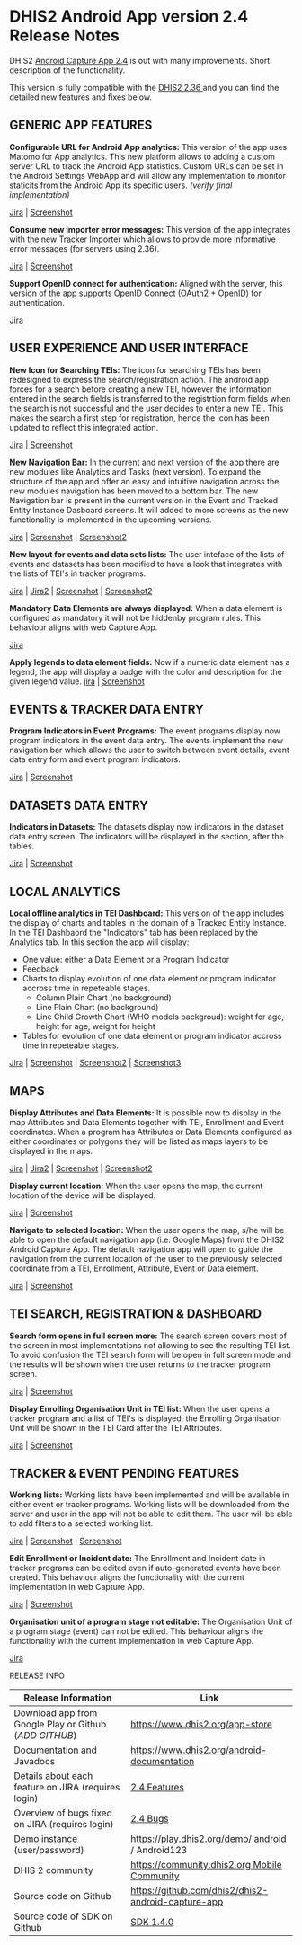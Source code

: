 # DHIS2 Android App version 2.4 Release Notes

DHIS2 [Android Capture App 2.4](https://www.dhis2.org/android-2-4) is out with many improvements. 
Short description of the functionality.

This version is fully compatible with the [DHIS2 2.36 ](https://www.dhis2.org/236) and you can find the detailed new features and fixes below.


## GENERIC APP FEATURES 
**Configurable URL for Android App analytics:**  This version of the app uses Matomo for App analytics. This new platform allows to adding a custom server URL to track the Android App statistics. Custom URLs can be set in the Android Settings WebApp and will allow any implementation to  monitor staticits from the Android App its specific users. *(verify final implementation)* 

[Jira](https://jira.dhis2.org/browse/ANDROAPP-3464) | [Screenshot](*https://Update_URL*)

**Consume new importer error messages:**  This version of the app integrates with the new Tracker Importer which allows to provide more informative error messages (for servers using 2.36).

[Jira](https://jira.dhis2.org/browse/ANDROAPP-2582) | [Screenshot](*https://Update_URL*)

**Support OpenID connect for authentication:**  Aligned with the server, this version of the app supports OpenID Connect (OAuth2 + OpenID) for authentication.

[Jira ](https://jira.dhis2.org/browse/ANDROAPP-3310) 


## USER EXPERIENCE AND USER INTERFACE
**New Icon for Searching TEIs:** The icon for searching TEIs has been redesigned to express the search/registration action. The android app forces for a search before creating a new TEI, however the information entered in the search fields is transferred to the registrtion form fields when the search is not successful and the user decides to enter a new TEI. This makes the search a first step for registration, hence the icon has been updated to reflect this integrated action.

[Jira](https://jira.dhis2.org/browse/ANDROAPP-3527) | [Screenshot](https://s3-eu-west-1.amazonaws.com/content.dhis2.org/dhis2-android/release+notes+2.4/2.4-release-screenshot01.png)

**New Navigation Bar:** In the current and next version of the app there are new modules like Analytics and Tasks (next version). To expand the structure of the app and offer an easy and intuitive navigation across the new modules navigation has been moved to a bottom bar. The new Navigation bar is present in the current version in the Event and Tracked Entity Instance Dasboard screens. It will added to more screens as the new functionality is implemented in the upcoming versions.  

[Jira](https://jira.dhis2.org/browse/ANDROAPP-3510) | [Screenshot](https://s3-eu-west-1.amazonaws.com/content.dhis2.org/dhis2-android/release+notes+2.4/2.4-release-screenshot02.png) | [Screenshot2](https://s3-eu-west-1.amazonaws.com/content.dhis2.org/dhis2-android/release+notes+2.4/2.4-release-screenshot22.png)


**New layout for events and data sets lists:** The user inteface of the lists of events and datasets has been modified to have a look that integrates with the lists of TEI's in tracker programs.

[Jira](https://jira.dhis2.org/browse/ANDROAPP-3562) | [Jira2](https://jira.dhis2.org/browse/ANDROAPP-3563) | [Screenshot](https://s3-eu-west-1.amazonaws.com/content.dhis2.org/dhis2-android/release+notes+2.4/2.4-release-screenshot23.png) | [Screenshot2](https://s3-eu-west-1.amazonaws.com/content.dhis2.org/dhis2-android/release+notes+2.4/2.4-release-screenshot26.png)

**Mandatory Data Elements are always displayed:** When a data element is configured as mandatory it will not be hiddenby program rules. This behaviour aligns with web Capture App. 

[Jira](https://jira.dhis2.org/browse/ANDROAPP-3497) 

**Apply legends to data element fields:** Now if a numeric data element has a legend, the app will display a badge with the color and description for the given legend value.
[jira](https://jira.dhis2.org/browse/ANDROAPP-3312) | [Screenshot](https://s3-eu-west-1.amazonaws.com/content.dhis2.org/dhis2-android/release+notes+2.4/2.4-release-screenshot12.png)

## EVENTS & TRACKER DATA ENTRY

**Program Indicators in Event Programs:** The event programs display now program indicators in the event data entry. The events implement the new navigation bar which allows the user to switch between event details, event data entry form and event program indicators.

[Jira](https://jira.dhis2.org/browse/ANDROAPP-3463) | [Screenshot](https://s3-eu-west-1.amazonaws.com/content.dhis2.org/dhis2-android/release+notes+2.4/2.4-release-screenshot24.png)

## DATASETS DATA ENTRY
**Indicators in Datasets:** The datasets display now indicators in the dataset data entry screen. The indicators will be displayed in the section, after the tables. 

[Jira](https://jira.dhis2.org/browse/ANDROAPP-3464) | [Screenshot](https://s3-eu-west-1.amazonaws.com/content.dhis2.org/dhis2-android/release+notes+2.4/2.4-release-screenshot25.png)


## LOCAL ANALYTICS
**Local offline analytics in TEI Dashboard:** This version of the app includes the display of charts and tables in the domain of a Tracked Entity Instance. In the TEI Dashbaord the "Indicators" tab has been replaced by the Analytics tab. In this section the app will display:

- One value: either a Data Element or a Program Indicator
- Feedback
- Charts to display evolution of one data element or program indicator accross time in repeteable stages.
  - Column Plain Chart (no background)
  - Line Plain Chart (no background)
  - Line Child Growth Chart (WHO models backgroud): weight for age, height for age, weight for height
- Tables for evolution of one data element or program indicator accross time in repeteable stages.

[Jira](https://jira.dhis2.org/browse/ANDROAPP-664) | [Screenshot](https://s3-eu-west-1.amazonaws.com/content.dhis2.org/dhis2-android/release+notes+2.4/2.4-release-screenshot07.png) | [Screenshot2](https://s3-eu-west-1.amazonaws.com/content.dhis2.org/dhis2-android/release+notes+2.4/2.4-release-screenshot06.png) | [Screenshot3](https://s3-eu-west-1.amazonaws.com/content.dhis2.org/dhis2-android/release+notes+2.4/2.4-release-screenshot08.png)

## MAPS
**Display Attributes and Data Elements:** It is possible now to display in the map Attributes and Data Elements together with TEI, Enrollment and Event coordinates. When a program has Attributes or Data Elements configured as either coordinates or polygons they will be listed as maps layers to be displayed in the maps. 

[Jira](https://jira.dhis2.org/browse/ANDROAPP-2893) | [Jira2](https://jira.dhis2.org/browse/ANDROAPP-2978) | [Screenshot](https://s3-eu-west-1.amazonaws.com/content.dhis2.org/dhis2-android/release+notes+2.4/2.4-release-screenshot18.png) | [Screenshot2](https://s3-eu-west-1.amazonaws.com/content.dhis2.org/dhis2-android/release+notes+2.4/2.4-release-screenshot19.png)

**Display current location:** When the user opens the map, the current location of the device will be displayed.

[Jira](https://jira.dhis2.org/browse/ANDROAPP-3466) | [Screenshot](https://s3-eu-west-1.amazonaws.com/content.dhis2.org/dhis2-android/release+notes+2.4/2.4-release-screenshot17.png)

**Navigate to selected location:** When the user opens the map, s/he will be able to open the default navigation app (i.e. Google Maps) from the DHIS2 Android Capture App. The default navigation app will open to guide the navigation from the current location of the user to the previously selected coordinate from a TEI, Enrollment, Attribute, Event or Data element.

[Jira](https://jira.dhis2.org/browse/ANDROAPP-3467) | [Screenshot](https://s3-eu-west-1.amazonaws.com/content.dhis2.org/dhis2-android/release+notes+2.4/2.4-release-screenshot05.png)


## TEI SEARCH, REGISTRATION & DASHBOARD

**Search form opens in full screen more:** The search screen covers most of the screen in most implementations not allowing to see the resulting TEI list. To avoid confusion the TEI search form will be open in full screen mode and the results will be shown when the user returns to the tracker program screen. 

[Jira](https://jira.dhis2.org/browse/ANDROAPP-3528) | [Screenshot](https://s3-eu-west-1.amazonaws.com/content.dhis2.org/dhis2-android/release+notes+2.4/2.4-release-screenshot21.png) 

**Display Enrolling Organisation Unit in TEI list:** When the user opens a tracker program and a list of TEI's is displayed, the Enrolling Organisation Unit will be shown in the TEI Card after the TEI Attributes. 

[Jira](https://jira.dhis2.org/browse/ANDROAPP-3039) | [Screenshot](https://s3-eu-west-1.amazonaws.com/content.dhis2.org/dhis2-android/release+notes+2.4/2.4-release-screenshot16.png)


## TRACKER & EVENT PENDING FEATURES
**Working lists:** Working lists have been implemented and will be available in either event or tracker programs. Working lists will be downloaded from the server and user in the app will not be able to edit them. The user will be able to add filters to a selected working list. 

[Jira](https://jira.dhis2.org/browse/ANDROAPP-651) | [Screenshot](https://s3-eu-west-1.amazonaws.com/content.dhis2.org/dhis2-android/release+notes+2.4/2.4-release-screenshot14.png) | [Screenshot](https://s3-eu-west-1.amazonaws.com/content.dhis2.org/dhis2-android/release+notes+2.4/2.4-release-screenshot15.png)

**Edit Enrollment or Incident date:** The Enrollment and Incident date in tracker programs can be edited even if auto-generated events have been created. This behaviour aligns the functionality with the current implementation in web Capture App.

[Jira](https://jira.dhis2.org/browse/ANDROAPP-2510) | [Screenshot](https://s3-eu-west-1.amazonaws.com/content.dhis2.org/dhis2-android/release+notes+2.4/2.4-release-screenshot13.png)

**Organisation unit of a program stage not editable:** The Organisation Unit of a program stage (event) can not be edited. This behaviour aligns the functionality with the current implementation in web Capture App.

[Jira](https://jira.dhis2.org/browse/ANDROAPP-3019) 



RELEASE INFO

|Release Information|Link|
| --- | --- |
|Download app from Google Play or Github (*ADD GITHUB*)|[https://www.dhis2.org/app-store ](https://www.dhis2.org/app-store)| 
|Documentation and Javadocs|[https://www.dhis2.org/android-documentation ](https://www.dhis2.org/android-documentation)|
|Details about each feature on JIRA (requires login)|[2.4 Features ](https://jira.dhis2.org/issues/?filter=11956)|
|Overview of bugs fixed on JIRA (requires login)|[2.4 Bugs](https://jira.dhis2.org/issues/?filter=11957)|
|Demo instance (user/password)|[https://play.dhis2.org/demo/ ](https://play.dhis2.org/demo/) android / Android123|
|DHIS 2 community|[https://community.dhis2.org Mobile Community ](https://community.dhis2.org/c/subcommunities/mobile/16)|
|Source code on Github|[https://github.com/dhis2/dhis2-android-capture-app ](https://github.com/dhis2/dhis2-android-capture-app)|
|Source code of SDK on Github |[SDK 1.4.0 ](https://github.com/dhis2/dhis2-android-sdk/releases/tag/1.4.0)| 

